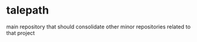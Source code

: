 # talepath
main repository that should consolidate other minor repositories related to that project
